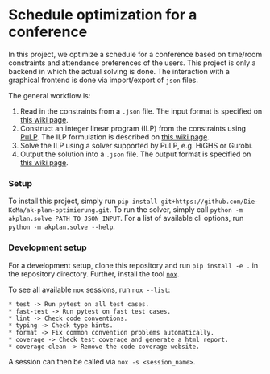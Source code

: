 # Schedule optimization for a conference

In this project, we optimize a schedule for a conference based on time/room constraints and attendance preferences of the users.
This project is only a backend in which the actual solving is done.
The interaction with a graphical frontend is done via import/export of `json` files.

The general workflow is:
1. Read in the constraints from a `.json` file. The input format is specified on [this wiki page](https://github.com/Die-KoMa/ak-plan-optimierung/wiki/Input-&-output-format#input--output-format).
2. Construct an integer linear program (ILP) from the constraints using [PuLP](https://coin-or.github.io/pulp/). The ILP formulation is described on [this wiki page](https://github.com/Die-KoMa/ak-plan-optimierung/wiki/New-LP-Formulation).
3. Solve the ILP using a solver supported by PuLP, e.g. HiGHS or Gurobi.
4. Output the solution into a `.json` file. The output format is specified on [this wiki page](https://github.com/Die-KoMa/ak-plan-optimierung/wiki/Input-&-output-format#input--output-format).


### Setup

To install this project, simply run `pip install git+https://github.com/Die-KoMa/ak-plan-optimierung.git`.
To run the solver, simply call `python -m akplan.solve PATH_TO_JSON_INPUT`.
For a list of available cli options, run `python -m akplan.solve --help`.

### Development setup

For a development setup, clone this repository and run `pip install -e .` in the repository directory.
Further, install the tool [`nox`](https://nox.thea.codes/en/stable/).

To see all available `nox` sessions, run `nox --list`:
```
* test -> Run pytest on all test cases.
* fast-test -> Run pytest on fast test cases.
* lint -> Check code conventions.
* typing -> Check type hints.
* format -> Fix common convention problems automatically.
* coverage -> Check test coverage and generate a html report.
* coverage-clean -> Remove the code coverage website.
```
A session can then be called via `nox -s <session_name>`.
